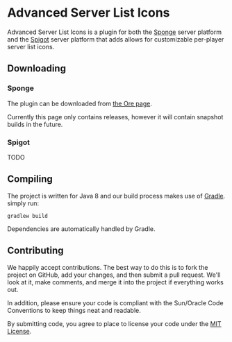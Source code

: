 # Advanced Server List Icons

Advanced Server List Icons is a plugin for both the [Sponge](https://www.spongepowered.org/) server platform and the [Spigot](https://spigotmc.org)
 server platform that adds allows for customizable per-player server list icons.

## Downloading
### Sponge
The plugin can be downloaded from [the Ore page](https://ore.spongepowered.org/me4502/AdvancedServerListIcons).

Currently this page only contains releases, however it will contain snapshot builds in the future.
### Spigot
TODO

Compiling
---------

The project is written for Java 8 and our build process makes use of [Gradle](http://gradle.org/).
simply run:

    gradlew build

Dependencies are automatically handled by Gradle.

Contributing
------------

We happily accept contributions. The best way to do this is to fork the project
on GitHub, add your changes, and then submit a pull request. We'll look at it,
make comments, and merge it into the project if everything works out.

In addition, please ensure your code is compliant with the Sun/Oracle Code
Conventions to keep things neat and readable.

By submitting code, you agree to place to license your code under the [MIT License](https://raw.githubusercontent.com/me4502/AdvancedServerListIcons/master/LICENSE.txt).